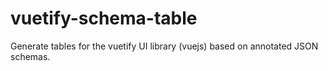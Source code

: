 # vuetify-schema-table
Generate tables for the vuetify UI library (vuejs) based on annotated JSON schemas.
